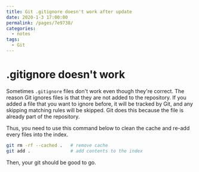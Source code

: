 ```yaml
---
title: Git .gitignore doesn't work after update
date: 2020-1-3 17:00:00
permalink: /pages/7e9738/
categories:
  - notes
tags:
  - Git
---
```

# .gitignore doesn't work

Sometimes `.gitignore` files don't work even though they're correct. The reason Git ignores files is that they are not added to the repository. If you added a file that you want to ignore before, it will be tracked by Git, and any skipping matching rules will be skipped. Git does this because the file is already part of the repository.

Thus, you need to use this command below to clean the cache and re-add every files into the index.
``` bash
git rm -rf --cached .   # remove cache
git add .               # add contents to the index
```

Then, your git should be good to go.

